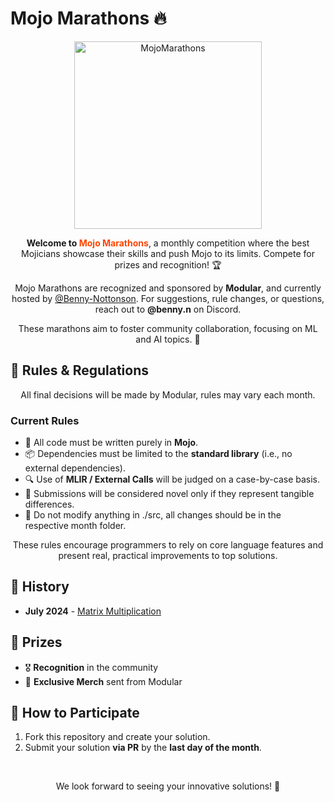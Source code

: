 # Mojo Marathons 🔥

<p align="center">
  <img src="https://github.com/Benny-Nottonson/Mojo-Marathons/assets/112336374/36152a95-bc13-4a16-a11b-99b4fe5ee2de" alt="MojoMarathons" width="300">
</p>

<p align="center">
  <strong>Welcome to <span style="color: #ff4500;">Mojo Marathons</span></strong>, a monthly competition where the best Mojicians showcase their skills and push Mojo to its limits. Compete for prizes and recognition! 🏆
</p>

<p align="center">
  Mojo Marathons are recognized and sponsored by <strong>Modular</strong>, and currently hosted by <a href="https://github.com/Benny-Nottonson">@Benny-Nottonson</a>. For suggestions, rule changes, or questions, reach out to <strong>@benny.n</strong> on Discord.
</p>

<p align="center">
  These marathons aim to foster community collaboration, focusing on ML and AI topics. 🤖
</p>

## 📜 Rules & Regulations

<p align="center">
  All final decisions will be made by Modular, rules may vary each month.
</p>

### Current Rules

<ul>
  <li>📝 All code must be written purely in <strong>Mojo</strong>.</li>
  <li>📦 Dependencies must be limited to the <strong>standard library</strong> (i.e., no external dependencies).</li>
  <li>🔍 Use of <strong>MLIR / External Calls</strong> will be judged on a case-by-case basis.</li>
  <li>🌟 Submissions will be considered novel only if they represent tangible differences.</li>
  <li>🤖 Do not modify anything in ./src, all changes should be in the respective month folder.</li>
</ul>

<p align="center">
  These rules encourage programmers to rely on core language features and present real, practical improvements to top solutions.
</p>

## 📅 History

<ul>
  <li><strong>July 2024</strong> - <a href="https://github.com/Benny-Nottonson/Mojo-Marathons/blob/main/July2024/README.md">Matrix Multiplication</a></li>
</ul>

## 🏅 Prizes

<ul>
  <li>🎖️ <strong>Recognition</strong> in the community</li>
  <li>🏅 <strong>Exclusive Merch</strong> sent from Modular</li>
</ul>

## 📢 How to Participate

<ol>
  <li>Fork this repository and create your solution.</li>
  <li>Submit your solution <strong>via PR</strong> by the <strong>last day of the month</strong>.</li>
</ol>
<br />
<p align="center">
  We look forward to seeing your innovative solutions! 🚀
</p>
